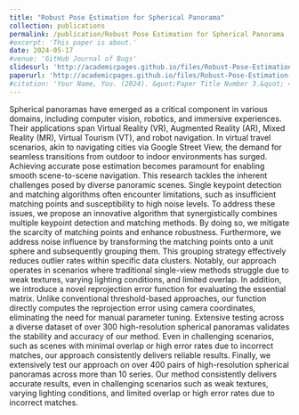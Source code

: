 ```yaml
---
title: "Robust Pose Estimation for Spherical Panorama"
collection: publications
permalink: /publication/Robust Pose Estimation for Spherical Panorama
#excerpt: 'This paper is about.'
date: 2024-05-17
#venue: 'GitHub Journal of Bugs'
slidesurl: 'http://academicpages.github.io/files/Robust-Pose-Estimation-for-Spherical-panorama-slides.pdf'
paperurl: 'http://academicpages.github.io/files/Robust-Pose-Estimation-for-Spherical-panorama.pdf'
#citation: 'Your Name, You. (2024). &quot;Paper Title Number 3.&quot; <i>GitHub Journal of Bugs</i>. 1(3).'
---
```


Spherical panoramas have emerged as a critical component in various domains, including computer vision, robotics, and immersive experiences. Their applications span Virtual Reality (VR), Augmented Reality (AR), Mixed Reality (MR), Virtual Tourism (VT), and robot navigation. In virtual travel scenarios, akin to navigating cities via Google Street View, the demand for seamless transitions from outdoor to indoor environments has surged. Achieving accurate pose estimation becomes paramount for enabling smooth scene-to-scene navigation.
This research tackles the inherent challenges posed by diverse panoramic scenes. Single keypoint detection and matching algorithms often encounter limitations, such as insufficient matching points and susceptibility to high noise levels. To address these issues, we propose an innovative algorithm that synergistically combines multiple keypoint detection and matching methods. By doing so, we mitigate the scarcity of matching points and enhance robustness.
Furthermore, we address noise influence by transforming the matching points onto a unit sphere and subsequently grouping them. This grouping strategy effectively reduces outlier rates within specific data clusters. Notably, our approach operates in scenarios where traditional single-view methods struggle due to weak textures, varying lighting conditions, and limited overlap.
In addition, we introduce a novel reprojection error function for evaluating the essential matrix. Unlike conventional threshold-based approaches, our function directly computes the reprojection error using camera coordinates, eliminating the need for manual parameter tuning.
Extensive testing across a diverse dataset of over 300 high-resolution spherical panoramas validates the stability and accuracy of our method. Even in challenging scenarios, such as scenes with minimal overlap or high error rates due to incorrect matches, our approach consistently delivers reliable results.
Finally, we extensively test our approach on over 400 pairs of high-resolution spherical panoramas across more than 10 series. Our method consistently delivers accurate results, even in challenging scenarios such as weak textures, varying lighting conditions, and limited overlap or high error rates due to incorrect matches.
